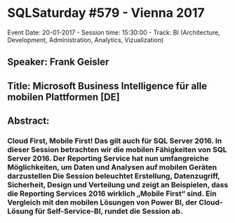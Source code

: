 # SQLSaturday #579 - Vienna 2017
Event Date: 20-01-2017 - Session time: 15:30:00 - Track: BI (Architecture, Development, Administration, Analytics, Vizualization)
## Speaker: Frank Geisler
## Title: Microsoft Business Intelligence für alle mobilen Plattformen [DE]
## Abstract:
### Cloud First, Mobile First! Das gilt auch für SQL Server 2016. In dieser Session betrachten wir die mobilen Fähigkeiten von SQL Server 2016. Der Reporting Service hat nun umfangreiche Möglichkeiten, um Daten und Analysen auf mobilen Geräten darzustellen Die Session beleuchtet Erstellung, Datenzugriff, Sicherheit, Design und Verteilung und zeigt an Beispielen, dass die Reporting Services 2016 wirklich „Mobile First“ sind. Ein Vergleich mit den mobilen Lösungen von Power BI, der Cloud-Lösung für Self-Service-BI, rundet die Session ab.
